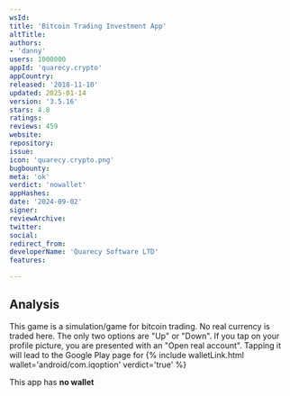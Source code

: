 ```yaml
---
wsId: 
title: 'Bitcoin Trading Investment App'
altTitle: 
authors:
- 'danny'
users: 1000000
appId: 'quarecy.crypto'
appCountry: 
released: '2018-11-10'
updated: 2025-01-14
version: '3.5.16'
stars: 4.8
ratings: 
reviews: 459
website: 
repository: 
issue: 
icon: 'quarecy.crypto.png'
bugbounty: 
meta: 'ok'
verdict: 'nowallet'
appHashes: 
date: '2024-09-02'
signer: 
reviewArchive: 
twitter: 
social: 
redirect_from: 
developerName: 'Quarecy Software LTD'
features: 

---
```


## Analysis 

This game is a simulation/game for bitcoin trading. No real currency is traded here. The only two options are "Up" or "Down". If you tap on your profile picture, you are presented with an "Open real account". Tapping it will lead to the Google Play page for {% include walletLink.html wallet='android/com.iqoption' verdict='true' %}

This app has **no wallet**
